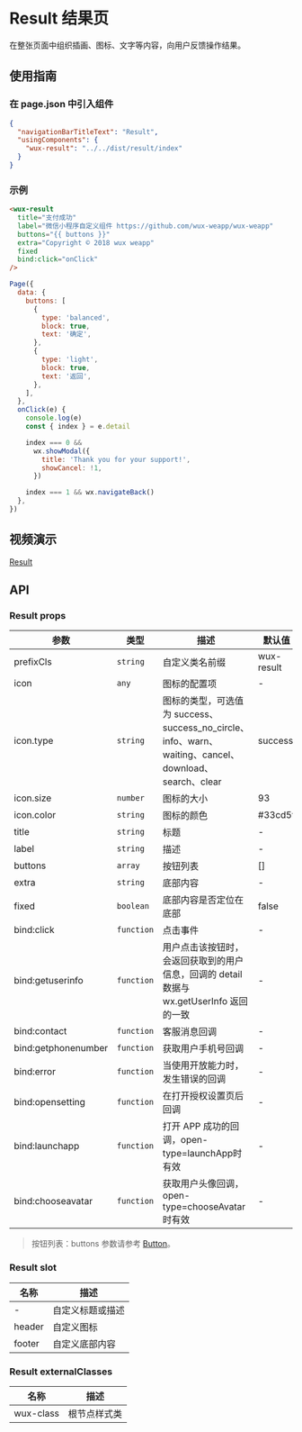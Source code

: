 # Result 结果页

在整张页面中组织插画、图标、文字等内容，向用户反馈操作结果。

## 使用指南

### 在 page.json 中引入组件

```json
{
  "navigationBarTitleText": "Result",
  "usingComponents": {
    "wux-result": "../../dist/result/index"
  }
}
```

### 示例

```html
<wux-result
  title="支付成功"
  label="微信小程序自定义组件 https://github.com/wux-weapp/wux-weapp"
  buttons="{{ buttons }}"
  extra="Copyright © 2018 wux weapp"
  fixed
  bind:click="onClick"
/>
```

```js
Page({
  data: {
    buttons: [
      {
        type: 'balanced',
        block: true,
        text: '确定',
      },
      {
        type: 'light',
        block: true,
        text: '返回',
      },
    ],
  },
  onClick(e) {
    console.log(e)
    const { index } = e.detail

    index === 0 &&
      wx.showModal({
        title: 'Thank you for your support!',
        showCancel: !1,
      })

    index === 1 && wx.navigateBack()
  },
})
```

## 视频演示

[Result](./_media/result.mp4 ':include :type=iframe width=375px height=667px')

## API

### Result props

| 参数                | 类型       | 描述                                                                                                  | 默认值     |
| ------------------- | ---------- | ----------------------------------------------------------------------------------------------------- | ---------- |
| prefixCls           | `string`   | 自定义类名前缀                                                                                        | wux-result |
| icon                | `any`      | 图标的配置项                                                                                          | -          |
| icon.type           | `string`   | 图标的类型，可选值为 success、success_no_circle、info、warn、waiting、cancel、download、search、clear | success    |
| icon.size           | `number`   | 图标的大小                                                                                            | 93         |
| icon.color          | `string`   | 图标的颜色                                                                                            | #33cd5f    |
| title               | `string`   | 标题                                                                                                  | -          |
| label               | `string`   | 描述                                                                                                  | -          |
| buttons             | `array`    | 按钮列表                                                                                              | []         |
| extra               | `string`   | 底部内容                                                                                              | -          |
| fixed               | `boolean`  | 底部内容是否定位在底部                                                                                | false      |
| bind:click          | `function` | 点击事件                                                                                              | -          |
| bind:getuserinfo    | `function` | 用户点击该按钮时，会返回获取到的用户信息，回调的 detail 数据与 wx.getUserInfo 返回的一致              | -          |
| bind:contact        | `function` | 客服消息回调                                                                                          | -          |
| bind:getphonenumber | `function` | 获取用户手机号回调                                                                                    | -          |
| bind:error          | `function` | 当使用开放能力时，发生错误的回调                                                                      | -          |
| bind:opensetting    | `function` | 在打开授权设置页后回调                                                                                | -          |
| bind:launchapp     | `function` | 打开 APP 成功的回调，open-type=launchApp时有效                                                                        | -            |
| bind:chooseavatar     | `function` | 获取用户头像回调，open-type=chooseAvatar时有效                                                                        | -            |

> 按钮列表：buttons 参数请参考 [Button](button.md)。

### Result slot

| 名称   | 描述             |
| ------ | ---------------- |
| -      | 自定义标题或描述 |
| header | 自定义图标       |
| footer | 自定义底部内容   |

### Result externalClasses

| 名称      | 描述         |
| --------- | ------------ |
| wux-class | 根节点样式类 |
